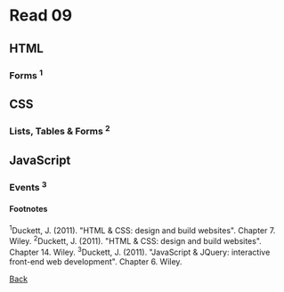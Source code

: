 # Read 09

## HTML

### Forms <sup>1</sup>

## CSS

### Lists, Tables & Forms <sup>2</sup>

## JavaScript

### Events <sup>3</sup>

#### Footnotes

<sup>1</sup>Duckett, J. (2011). "HTML & CSS: design and build websites". Chapter 7. Wiley.
<sup>2</sup>Duckett, J. (2011). "HTML & CSS: design and build websites". Chapter 14. Wiley.
<sup>3</sup>Duckett, J. (2011). "JavaScript & JQuery: interactive front-end web development". Chapter 6. Wiley.

[Back](/reading-notes/201/201-TOC.html)